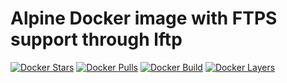 # Alpine Docker image with FTPS support through lftp

[![Docker Stars](https://img.shields.io/docker/stars/cschlosser/alpine-lftps.svg)](https://hub.docker.com/r/cschlosser/alpine-lftps/)
[![Docker Pulls](https://img.shields.io/docker/pulls/cschlosser/alpine-lftps.svg)](https://hub.docker.com/r/cschlosser/alpine-lftps/)
[![Docker Build](https://img.shields.io/docker/build/cschlosser/alpine-lftps.svg)](https://hub.docker.com/r/cschlosser/alpine-lftps/)
[![Docker Layers](https://images.microbadger.com/badges/image/cschlosser/alpine-lftps.svg)](https://hub.docker.com/r/cschlosser/alpine-lftps/)
